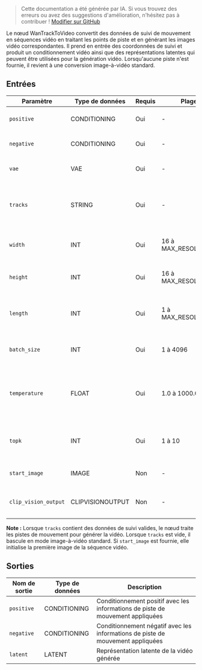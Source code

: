 > Cette documentation a été générée par IA. Si vous trouvez des erreurs ou avez des suggestions d'amélioration, n'hésitez pas à contribuer ! [Modifier sur GitHub](https://github.com/Comfy-Org/embedded-docs/blob/main/comfyui_embedded_docs/docs/WanTrackToVideo/fr.md)

Le nœud WanTrackToVideo convertit des données de suivi de mouvement en séquences vidéo en traitant les points de piste et en générant les images vidéo correspondantes. Il prend en entrée des coordonnées de suivi et produit un conditionnement vidéo ainsi que des représentations latentes qui peuvent être utilisées pour la génération vidéo. Lorsqu'aucune piste n'est fournie, il revient à une conversion image-à-vidéo standard.

## Entrées

| Paramètre | Type de données | Requis | Plage | Description |
|-----------|-----------|----------|-------|-------------|
| `positive` | CONDITIONING | Oui | - | Conditionnement positif pour la génération vidéo |
| `negative` | CONDITIONING | Oui | - | Conditionnement négatif pour la génération vidéo |
| `vae` | VAE | Oui | - | Modèle VAE pour l'encodage et le décodage |
| `tracks` | STRING | Oui | - | Données de suivi au format JSON sous forme de chaîne multiligne (par défaut : "[]") |
| `width` | INT | Oui | 16 à MAX_RESOLUTION | Largeur de la vidéo en pixels (par défaut : 832, pas : 16) |
| `height` | INT | Oui | 16 à MAX_RESOLUTION | Hauteur de la vidéo en pixels (par défaut : 480, pas : 16) |
| `length` | INT | Oui | 1 à MAX_RESOLUTION | Nombre d'images dans la vidéo de sortie (par défaut : 81, pas : 4) |
| `batch_size` | INT | Oui | 1 à 4096 | Nombre de vidéos à générer simultanément (par défaut : 1) |
| `temperature` | FLOAT | Oui | 1.0 à 1000.0 | Paramètre de température pour l'application du mouvement (par défaut : 220.0, pas : 0.1) |
| `topk` | INT | Oui | 1 à 10 | Valeur top-k pour l'application du mouvement (par défaut : 2) |
| `start_image` | IMAGE | Non | - | Image de départ pour la génération vidéo |
| `clip_vision_output` | CLIPVISIONOUTPUT | Non | - | Sortie CLIP vision pour un conditionnement supplémentaire |

**Note :** Lorsque `tracks` contient des données de suivi valides, le nœud traite les pistes de mouvement pour générer la vidéo. Lorsque `tracks` est vide, il bascule en mode image-à-vidéo standard. Si `start_image` est fournie, elle initialise la première image de la séquence vidéo.

## Sorties

| Nom de sortie | Type de données | Description |
|-------------|-----------|-------------|
| `positive` | CONDITIONING | Conditionnement positif avec les informations de piste de mouvement appliquées |
| `negative` | CONDITIONING | Conditionnement négatif avec les informations de piste de mouvement appliquées |
| `latent` | LATENT | Représentation latente de la vidéo générée |
